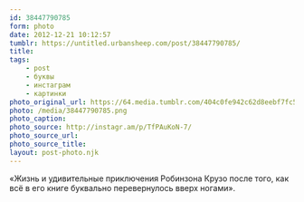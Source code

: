 ```yaml
---
id: 38447790785
form: photo
date: 2012-12-21 10:12:57
tumblr: https://untitled.urbansheep.com/post/38447790785/
title:
tags:
    - post
    - буквы
    - инстаграм
    - картинки
photo_original_url: https://64.media.tumblr.com/404c0fe942c62d8eebf7fc58a1b34642/tumblr_mfdallxDel1qz4wzio1_r1_640.png
photo: /media/38447790785.png
photo_caption: 
photo_source: http://instagr.am/p/TfPAuKoN-7/
photo_source_url:
photo_source_title:
layout: post-photo.njk
---
```


<p>«Жизнь и удивительные приключения Робинзона Крузо после того, как всё в его книге буквально перевернулось вверх ногами».</p>
